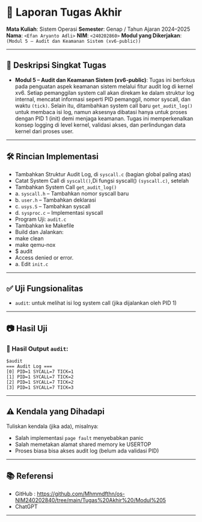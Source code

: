 # 📝 Laporan Tugas Akhir

**Mata Kuliah**: Sistem Operasi
**Semester**: Genap / Tahun Ajaran 2024–2025
**Nama**: `<Efan Aryanto Adli>`
**NIM**: `<240202860>`
**Modul yang Dikerjakan**:
`(Modul 5 – Audit dan Keamanan Sistem (xv6-public))`

---

## 📌 Deskripsi Singkat Tugas

* **Modul 5 – Audit dan Keamanan Sistem (xv6-public)**:
Tugas ini berfokus pada penguatan aspek keamanan sistem melalui fitur audit log di kernel xv6. Setiap pemanggilan system call akan direkam ke dalam struktur log internal, mencatat informasi seperti PID pemanggil, nomor syscall, dan waktu `(tick)`. Selain itu, ditambahkan system call baru `get_audit_log()` untuk membaca isi log, namun aksesnya dibatasi hanya untuk proses dengan PID 1 (init) demi menjaga keamanan. Tugas ini memperkenalkan konsep logging di level kernel, validasi akses, dan perlindungan data kernel dari proses user.
---

## 🛠️ Rincian Implementasi

* Tambahkan Struktur Audit Log, di `syscall.c` (bagian global paling atas)
* Catat System Call di `syscall()`,Di fungsi syscall() `(syscall.c)`, setelah
* Tambahkan System Call `get_audit_log()`
* a. `syscall.h` – Tambahkan nomor syscall baru
* b. `user.h` – Tambahkan deklarasi
* c. `usys.S` – Tambahkan syscall
* d. `sysproc.c` – Implementasi syscall
* Program Uji: `audit.c`
* Tambahkan ke Makefile
* Build dan Jalankan:
* make clean
* make qemu-nox
* $ audit
* Access denied or error.
* a. Edit `init.c`
---

## ✅ Uji Fungsionalitas

* `audit`: untuk melihat isi log system call (jika dijalankan oleh PID 1)

---

## 📷 Hasil Uji

### 📍 Hasil Output `audit`:

```
$audit
=== Audit Log ===
[0] PID=1 SYCALL=7 TICK=1
[1] PID=1 SYCALL=7 TICK=2
[2] PID=1 SYCALL=7 TICK=2
[3] PID=1 SYCALL=7 TICK=3
```

---

## ⚠️ Kendala yang Dihadapi

Tuliskan kendala (jika ada), misalnya:

* Salah implementasi `page fault` menyebabkan panic
* Salah memetakan alamat shared memory ke USERTOP
* Proses biasa bisa akses audit log (belum ada validasi PID)

---

## 📚 Referensi

* GitHub : https://github.com/Mhmmdfthn/os-NIM240202840/tree/main/Tugas%20Akhir%20/Modul%205
* ChatGPT

---
